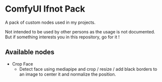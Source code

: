 # ComfyUI Ifnot Pack

A pack of custom nodes used in my projects.

Not intended to be used by other persons as the usage is not documented. But if something interests you in this repository, go for it !

## Available nodes
* Crop Face
  * Detect face using mediapipe and crop / resize / add black borders to an image to center it and normalize the position.